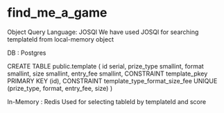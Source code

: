# find_me_a_game

Object Query Language: JOSQl
We have used JOSQl for searching templateId from local-memory object

DB : Postgres

CREATE TABLE public.template
(
 id serial,
 prize_type smallint,
 format smallint,
 size smallint,
 entry_fee smallint,
 CONSTRAINT template_pkey PRIMARY KEY (id),
 CONSTRAINT template_type_format_size_fee UNIQUE (prize_type, format, entry_fee, size)
)

In-Memory : Redis
Used for selecting tableId by templateId and score




